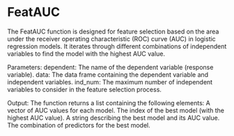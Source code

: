 # FeatAUC
The FeatAUC function is designed for feature selection based on the area under the receiver operating characteristic (ROC) curve (AUC) in logistic regression models. It iterates through different combinations of independent variables to find the model with the highest AUC value.

Parameters:
  dependent: The name of the dependent variable (response variable).
  data: The data frame containing the dependent variable and independent variables.
  ind_num: The maximum number of independent variables to consider in the feature selection process.

Output:
The function returns a list containing the following elements:
  A vector of AUC values for each model.
  The index of the best model (with the highest AUC value).
  A string describing the best model and its AUC value.
  The combination of predictors for the best model.
